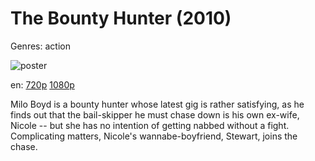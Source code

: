 # The Bounty Hunter (2010)

Genres: action

![poster](http://image.tmdb.org/t/p/w500/lAuOwnlWrBOOiWGpS3wqhfF4CRx.jpg)

en:
  [720p](magnet:?xt=urn:btih:82C75CD06D475980BB22D0D4354A8968026955F1&tr=udp://glotorrents.pw:6969/announce&tr=udp://tracker.opentrackr.org:1337/announce&tr=udp://torrent.gresille.org:80/announce&tr=udp://tracker.openbittorrent.com:80&tr=udp://tracker.coppersurfer.tk:6969&tr=udp://tracker.leechers-paradise.org:6969&tr=udp://p4p.arenabg.ch:1337&tr=udp://tracker.internetwarriors.net:1337)
  [1080p](magnet:?xt=urn:btih:9215D5968E75071F53A012BCE50BF520F3E6910D&tr=udp://glotorrents.pw:6969/announce&tr=udp://tracker.opentrackr.org:1337/announce&tr=udp://torrent.gresille.org:80/announce&tr=udp://tracker.openbittorrent.com:80&tr=udp://tracker.coppersurfer.tk:6969&tr=udp://tracker.leechers-paradise.org:6969&tr=udp://p4p.arenabg.ch:1337&tr=udp://tracker.internetwarriors.net:1337)
  


Milo Boyd is a bounty hunter whose latest gig is rather satisfying, as he finds out that the bail-skipper he must chase down is his own ex-wife, Nicole -- but she has no intention of getting nabbed without a fight. Complicating matters, Nicole's wannabe-boyfriend, Stewart, joins the chase.